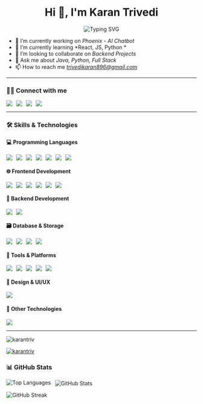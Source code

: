 <h1 align="center">Hi 👋, I'm Karan Trivedi</h1>
<p align="center">
  <img src="https://readme-typing-svg.herokuapp.com?font=Fira+Code&size=19&pause=1000&center=true&vCenter=true&color=36BCF7&width=500&lines=A+passionate+frontend+developer+from+India" alt="Typing SVG" />
</p>




- 🔭 I’m currently working on *Phoenix - AI Chatbot*  
- 🌱 I’m currently learning *React, JS, Python *  
- 👯 I’m looking to collaborate on *Backend Projects*  
- 💬 Ask me about *Java, Python, Full Stack*  
- 📫 How to reach me *trivedikaran896@gmail.com*

---


### 🧑‍💻 Connect with me

<div style="display: flex; flex-wrap: wrap; gap: 10px;">
  <a href="https://www.linkedin.com/in/karan-trivedi1105/" target="_blank">
    <img src="https://img.shields.io/badge/-LinkedIn-0077B5?logo=linkedin&logoColor=white" />
  </a>
  <a href="https://instagram.com/karan.triv" target="_blank">
    <img src="https://img.shields.io/badge/-Instagram-E4405F?logo=instagram&logoColor=white" />
  </a>
  <a href="https://www.hackerrank.com/@iot1a_2212064" target="_blank">
    <img src="https://img.shields.io/badge/-HackerRank-2EC866?logo=hackerrank&logoColor=white" />
  </a>
  <a href="https://www.leetcode.com/Karan_Trivedi" target="_blank">
    <img src="https://img.shields.io/badge/-LeetCode-FFA116?logo=leetcode&logoColor=black" />
  </a>
</div>

---


### 🛠 Skills & Technologies

#### 💻 Programming Languages  
<div style="display: flex; flex-wrap: wrap; gap: 10px;">
  <img src="https://img.shields.io/badge/-Java-red?logo=java&logoColor=white" />
  <img src="https://img.shields.io/badge/-Python-blue?logo=python&logoColor=white" />
  <img src="https://img.shields.io/badge/-JavaScript-F7DF1E?logo=javascript&logoColor=black" />
  <img src="https://img.shields.io/badge/-TypeScript-3178C6?logo=typescript&logoColor=white" />
  <img src="https://img.shields.io/badge/-C-00599C?logo=c&logoColor=white" />
  <img src="https://img.shields.io/badge/-SQL-4479A1?logo=sqlite&logoColor=white" />
  <img src="https://img.shields.io/badge/-Bash-4EAA25?logo=gnu-bash&logoColor=white" />
</div>

#### 🌐 Frontend Development  
<div style="display: flex; flex-wrap: wrap; gap: 10px;">
  <img src="https://img.shields.io/badge/-HTML5-E34F26?logo=html5&logoColor=white" />
  <img src="https://img.shields.io/badge/-CSS3-1572B6?logo=css3&logoColor=white" />
  <img src="https://img.shields.io/badge/-Bootstrap-563D7C?logo=bootstrap&logoColor=white" />
  <img src="https://img.shields.io/badge/-TailwindCSS-38B2AC?logo=tailwind-css&logoColor=white" />
  <img src="https://img.shields.io/badge/-React-61DAFB?logo=react&logoColor=black" />
  <img src="https://img.shields.io/badge/-Next.js-000000?logo=next.js&logoColor=white" />
</div>

#### 🧩 Backend Development  
<div style="display: flex; flex-wrap: wrap; gap: 10px;">
  <img src="https://img.shields.io/badge/-Node.js-339933?logo=node.js&logoColor=white" />
  <img src="https://img.shields.io/badge/-Express.js-000000?logo=express&logoColor=white" />
</div>

#### 🗃 Database & Storage  
<div style="display: flex; flex-wrap: wrap; gap: 10px;">
  <img src="https://img.shields.io/badge/-MySQL-4479A1?logo=mysql&logoColor=white" />
  <img src="https://img.shields.io/badge/-MongoDB-47A248?logo=mongodb&logoColor=white" />
  <img src="https://img.shields.io/badge/-SQL%20Server-CC2927?logo=microsoft-sql-server&logoColor=white" />
  <img src="https://img.shields.io/badge/-Oracle-F80000?logo=oracle&logoColor=white" />
</div>

#### 🧰 Tools & Platforms  
<div style="display: flex; flex-wrap: wrap; gap: 10px;">
  <img src="https://img.shields.io/badge/-Git-F05032?logo=git&logoColor=white" />
  <img src="https://img.shields.io/badge/-GitHub-181717?logo=github&logoColor=white" />
  <img src="https://img.shields.io/badge/-Postman-FF6C37?logo=postman&logoColor=white" />
  <img src="https://img.shields.io/badge/-Firebase-FFCA28?logo=firebase&logoColor=black" />
  <img src="https://img.shields.io/badge/-MATLAB-0076A8?logo=mathworks&logoColor=white" />
</div>

#### 🎨 Design & UI/UX  
<div style="display: flex; flex-wrap: wrap; gap: 10px;">
  <img src="https://img.shields.io/badge/-Figma-F24E1E?logo=figma&logoColor=white" />
</div>

#### 📱 Other Technologies  
<div style="display: flex; flex-wrap: wrap; gap: 10px;">

  <img src="https://img.shields.io/badge/-Pandas-150458?logo=pandas&logoColor=white" />
</div>

---


<p align="left">
  <img src="https://komarev.com/ghpvc/?username=karantriv&label=Profile%20views&color=0e75b6&style=flat" alt="karantriv" />
</p>

<p align="left">
  <a href="https://github.com/ryo-ma/github-profile-trophy">
    <img src="https://github-profile-trophy.vercel.app/?username=karantriv" alt="karantriv" />
  </a>
</p>

### 📊 GitHub Stats

<p>
  <img align="left" src="https://github-readme-stats.vercel.app/api/top-langs?username=karantriv&show_icons=true&locale=en&layout=compact" alt="Top Languages" />
</p>

<p>&nbsp;
  <img align="center" src="https://github-readme-stats.vercel.app/api?username=karantriv&show_icons=true&locale=en" alt="GitHub Stats" />
</p>

<p>
  <img align="center" src="https://github-readme-streak-stats.herokuapp.com/?user=karantriv&show_icons=true&locale=en" alt="GitHub Streak" />
</p>
